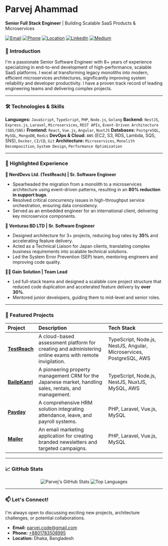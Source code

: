 # Parvej Ahammad
**Senior Full Stack Engineer** | Building Scalable SaaS Products & Microservices

[![Email](https://img.shields.io/badge/Email-parvej.code@gmail.com-D14836?style=flat&logo=gmail&logoColor=white)](mailto:parvej.code@gmail.com)
[![Phone](https://img.shields.io/badge/Phone-%2B8801783508995-0077B5?style=flat&logo=telephone&logoColor=white)](tel:+8801783508995)
[![Location](https://img.shields.io/badge/Location-Dhaka%2C%20BD-5865F2?style=flat&logo=googlemaps&logoColor=white)](https://www.google.com/maps/place/Dhaka)
[![LinkedIn](https://img.shields.io/badge/LinkedIn-Parvej%20Ahammad-0A66C2?style=flat&logo=linkedin&logoColor=white)](https://www.linkedin.com/in/dev-parvej/)
[![Medium](https://img.shields.io/badge/Medium-%40yourprofile-000000?style=flat&logo=medium&logoColor=white)](https://medium.com/@parvej.code)

### 👋 Introduction
I'm a passionate Senior Software Engineer with 8+ years of experience specializing in end-to-end development of high-performance, scalable SaaS platforms. I excel at transforming legacy monoliths into modern, efficient microservices architectures, significantly improving system reliability and developer productivity. I have a proven track record of leading engineering teams and delivering complex projects.

---

### 🛠️ Technologies & Skills

**Languages:** `JavaScript`, `TypeScript`, `PHP`, `Node.js`, `Golang`
**Backend:** `NestJS`, `Express.js`, `Laravel`, `Microservices`, `REST APIs`, `Event-Driven Architecture (SQS/SNS)`
**Frontend:** `React`, `Vue.js`, `Angular`, `NuxtJS`
**Databases:** `PostgreSQL`, `MySQL`, `MongoDB`, `Redis`
**DevOps & Cloud:** `AWS` (EC2, S3, RDS, Lambda, SQS, SNS), `Docker`, `CI/CD`, `Git`
**Architecture:** `Microservices`, `Monolith Decomposition`, `System Design`, `Performance Optimization`

---

### 💼 Highlighted Experience

**🧪 NerdDevs Ltd. (TestReach) | Sr. Software Engineer**
- Spearheaded the migration from a monolith to a microservices architecture using event-driven patterns, resulting in an **80% reduction in support bugs**.
- Resolved critical concurrency issues in high-throughput service orchestration, ensuring data consistency.
- Served as an embedded engineer for an international client, delivering key microservice components.

**🚀 Venturas BD LTD | Sr. Software Engineer**
- Designed architecture for 3+ projects, reducing bug rates by **35%** and accelerating feature delivery.
- Acted as a Technical Liaison for Japan clients, translating complex business requirements into scalable technical solutions.
- Led the System Error Prevention (SEP) team, mentoring engineers and improving code quality.

**👨‍💻 Gain Solution | Team Lead**
- Led full-stack teams and designed a scalable core project structure that reduced code duplication and accelerated feature delivery by **over 30%**.
- Mentored junior developers, guiding them to mid-level and senior roles.

---

### 🚀 Featured Projects

| Project | Description | Tech Stack |
| :--- | :--- | :--- |
| [**TestReach**](https://) | A cloud-based assessment platform for creating and administering online exams with remote invigilation. | TypeScript, Node.js, NestJS, Angular, Microservices, PostgreSQL, AWS |
| [**BailpKanri**](https://) | A pioneering property management CRM for the Japanese market, handling sales, rentals, and management. | TypeScript, Node.js, NestJS, NuxtJS, MySQL, AWS |
| [**Payday**](https://) | A comprehensive HRM solution integrating attendance, leave, and payroll systems. | PHP, Laravel, Vue.js, MySQL |
| [**Mailer**](https://) | An email marketing application for creating branded newsletters and targeted campaigns. | PHP, Laravel, Vue.js, MySQL |

---

### 📈 GitHub Stats

<p align="center">
  <img src="https://github-readme-stats.vercel.app/api?username=dev-parvej&show_icons=true&theme=radical" alt="Parvej's GitHub Stats" />
  <img src="https://github-readme-stats.vercel.app/api/top-langs/?username=dev-parvej&layout=compact&theme=radical" alt="Top Languages" />
</p>

---

### 📫 Let's Connect!
I'm always open to discussing exciting new projects, architecture challenges, or potential collaborations.

- **Email:** [parvej.code@gmail.com](mailto:parvej.code@gmail.com)
- **Phone:** [+8801783508995](tel:+8801783508995)
- **Location:** Dhaka, Bangladesh
